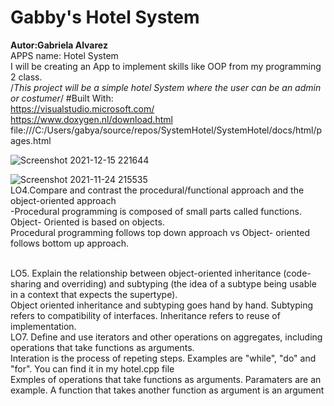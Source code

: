 #  Gabby's Hotel System
**Autor:Gabriela Alvarez**
<br />APPS name: Hotel System 
<br />I will be creating an App to implement skills like OOP from my programming 2 class.
<br />/*This project will be a simple hotel System where the user can be an admin or costumer*/
#Built With:
<br />https://visualstudio.microsoft.com/
<br />https://www.doxygen.nl/download.html
file:///C:/Users/gabya/source/repos/SystemHotel/SystemHotel/docs/html/pages.html

![Screenshot 2021-12-15 221644](https://user-images.githubusercontent.com/69876801/146301988-fe6e637f-325a-4b19-b06a-7069ae5bff47.gif)

![Screenshot 2021-11-24 215535](https://user-images.githubusercontent.com/69876801/143371990-b40ce3b3-f611-4dfe-92f0-f21fab845b4f.gif)
<br />LO4.Compare and contrast the procedural/functional approach and the object-oriented approach
<br />-Procedural programming is composed of small parts called functions. Object- Oriented is based on objects. 
<br />Procedural programming follows top down approach vs Object- oriented follows bottom up approach. 

<br />LO5. Explain the relationship between object-oriented inheritance (code-sharing and overriding) and subtyping (the idea of a subtype being usable in a context that expects the supertype).
<br />Object oriented inheritance and subtyping goes hand by hand. Subtyping refers to compatibility of interfaces. Inheritance refers to reuse of implementation.
<br />LO7. Define and use iterators and other operations on aggregates, including operations that take functions as arguments. 
<br />Interation is the process of repeting steps. Examples are "while", "do" and "for". You can find it in my hotel.cpp file 
<br />Exmples of operations that take functions as arguments. Paramaters are an example. A function that takes another function as argument is an argument 
